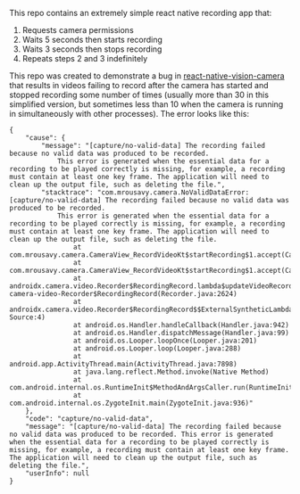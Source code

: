 This repo contains an extremely simple react native recording app that:

1. Requests camera permissions
2. Waits 5 seconds then starts recording
3. Waits 3 seconds then stops recording
4. Repeats steps 2 and 3 indefinitely

This repo was created to demonstrate a bug in [react-native-vision-camera](https://github.com/mrousavy/react-native-vision-camera) that results in videos failing to record after the camera has started and stopped recording some number of times (usually more than 30 in this simplified version, but sometimes less than 10 when the camera is running in simultaneously with other processes). The error looks like this:

```
{
    "cause": {
        "message": "[capture/no-valid-data] The recording failed because no valid data was produced to be recorded.
            This error is generated when the essential data for a recording to be played correctly is missing, for example, a recording must contain at least one key frame. The application will need to clean up the output file, such as deleting the file.",
        "stacktrace": "com.mrousavy.camera.NoValidDataError: [capture/no-valid-data] The recording failed because no valid data was produced to be recorded.
            This error is generated when the essential data for a recording to be played correctly is missing, for example, a recording must contain at least one key frame. The application will need to clean up the output file, such as deleting the file.
                at com.mrousavy.camera.CameraView_RecordVideoKt$startRecording$1.accept(CameraView+RecordVideo.kt:62)
                at com.mrousavy.camera.CameraView_RecordVideoKt$startRecording$1.accept(CameraView+RecordVideo.kt:52)
                at androidx.camera.video.Recorder$RecordingRecord.lambda$updateVideoRecordEvent$6$androidx-camera-video-Recorder$RecordingRecord(Recorder.java:2624)
                at androidx.camera.video.Recorder$RecordingRecord$$ExternalSyntheticLambda6.run(Unknown Source:4)
                at android.os.Handler.handleCallback(Handler.java:942)
                at android.os.Handler.dispatchMessage(Handler.java:99)
                at android.os.Looper.loopOnce(Looper.java:201)
                at android.os.Looper.loop(Looper.java:288)
                at android.app.ActivityThread.main(ActivityThread.java:7898)
                at java.lang.reflect.Method.invoke(Native Method)
                at com.android.internal.os.RuntimeInit$MethodAndArgsCaller.run(RuntimeInit.java:548)
                at com.android.internal.os.ZygoteInit.main(ZygoteInit.java:936)"
    },
    "code": "capture/no-valid-data",
    "message": "[capture/no-valid-data] The recording failed because no valid data was produced to be recorded. This error is generated when the essential data for a recording to be played correctly is missing, for example, a recording must contain at least one key frame. The application will need to clean up the output file, such as deleting the file.",
    "userInfo": null
}
```
